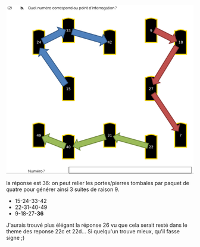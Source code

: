 

![22b](22b.png)

la réponse est 36:
on peut relier les portes/pierres tombales par paquet de quatre pour générer ainsi 3 suites de raison 9.
* 15-24-33-42
* 22-31-40-49
* 9-18-27-**36**

J'aurais trouvé plus élégant la réponse 26 vu que cela serait resté dans le theme des reponse 22c et 22d...
Si quelqu'un trouve mieux, qu'il fasse signe ;)
